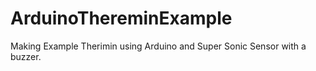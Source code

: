 # ArduinoThereminExample

Making Example Therimin using Arduino and Super Sonic Sensor with a buzzer.
   
   
